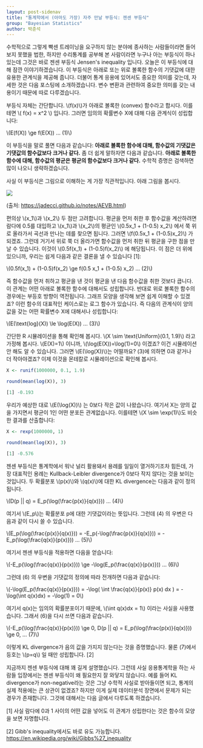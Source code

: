 ```yaml
---
layout: post-sidenav
title: "통계학에서 (아마도 가장) 자주 만날 부등식: 젠센 부등식"
group: "Bayesian Statistics"
author: 박준석
---
```


수학적으로 그렇게 빡센 트레이닝을 요구하지 않는 분야에 종사하는 사람들이라면 들어보지 못했을 법한, 하지만 수리통계를 공부해 본 사람이라면 누구나 아는 부등식이 하나 있는데 그것은 바로 젠센 부등식 Jensen's inequality 입니다. 오늘은 이 부등식에 대해 잠깐 이야기하겠습니다. 이 부등식은 아래로 또는 위로 볼록한 함수의 기댓값에 대한 유용한 관계식을 제공해 줍니다. 더불어 통계 응용에 있어서도 중요한 의미를 갖는데, 자세한 것은 다음 포스팅에 소개하겠습니다. 변수 변환과 관련하여 중요한 의미를 갖는 내용이기 때문에 따로 다루겠습니다.

부등식 자체는 간단합니다. \\(f(x)\\)가 아래로 볼록한 (convex) 함수라고 합시다. 이를테면 \\( f(x) = x^2 \\) 입니다. 그러면 임의의 확률변수 X에 대해 다음 관계식이 성립합니다:

\\(E(f(X)) \ge f(E(X)) ... (1)\\)

이 부등식을 말로 풀면 다음과 같습니다: **아래로 볼록한 함수에 대해, 함수값의 기댓값은 기댓값의 함수값보다 크거나 같다.** 좀 더 쉽게 말하자면 다음과 같습니다. **아래로 볼록한 함수에 대해, 함수값의 평균은 평균의 함수값보다 크거나 같다.** 수학적 증명은 검색하면 많이 나오니 생략하겠습니다. 

사실 이 부등식은 그림으로 이해하는 게 가장 직관적입니다. 아래 그림을 봅시다. 

<img src="https://lh3.googleusercontent.com/QshruYudFhIRlWl34iPqYev9dtB9yC5YVNbuUSUt-Z1MJyZTwrIqYPc-7Dqa-haD59lVsR4SrcEA">

(출처: https://jadecci.github.io/notes/AEVB.html)

편의상 \\(x_1\\)과 \\(x_2\\) 두 점만 고려합니다. 평균을 먼저 취한 후 함수값을 계산하려면 람다에 0.5를 대입하고 \\(x_1\\)과 \\(x_2\\)의 평균인 \\(0.5x_1 + (1-0.5) x_2\\) 에서 쭉 위로 올라가서 곡선과 만나는 데를 찾으면 됩니다. 그러면 \\(f(0.5x_1 + (1-0.5)x_2)\\) 가 되겠죠. 그런데 거기서 위로 쭉 더 올라가면 함수값을 먼저 취한 뒤 평균을 구한 점을 만날 수 있습니다. 이것이 \\(0.5f(x_1) + (1-0.5)f(x_2)\\) 에 해당됩니다. 이 점은 더 위에 있으니까, 우리는 쉽게 다음과 같은 결론을 낼 수 있습니다 [1]:

\\(0.5f(x_1) + (1-0.5)f(x_2) \ge f(0.5 x_1 + (1-0.5) x_2) ... (2)\\)

즉 함수값을 먼저 취하고 평균을 낸 것이 평균을 낸 다음 함수값을 취한 것보다 큽니다. 이 관계는 어떤 아래로 볼록한 함수에 대해서도 성립합니다. 반대로 위로 볼록한 함수의 경우에는 부등호 방향이 역전됩니다. 그래프 모양을 생각해 보면 쉽게 이해할 수 있겠죠? 이런 함수의 대표적인 케이스로는 로그 함수가 있습니다. 즉 다음의 관계식이 양의 값을 갖는 어떤 확률변수 X에 대해서나 성립합니다:

\\(E(\text{log}(X)) \le \log(E(X)) ... (3)\\)

간단한 R 시뮬레이션을 통해 확인해 봅시다. \\(X \sim \text{Uniform}(0.1, 1.9)\\) 라고 가정해 봅시다. \\(E(X)=1\\) 이니까, \\(\log(E(X))=\log(1)=0\\) 이겠죠? 이건 시뮬레이션 안 해도 알 수 있습니다. 그러면 \\(E(\log(X))\\)는 어떨까요? (3)에 의하면 0과 같거나 더 작아야겠죠? 이제 이것을 몬테칼로 시뮬레이션으로 확인해 봅시다.

```r
X <- runif(1000000, 0.1, 1.9)

round(mean(log(X)), 3)

[1] -0.193
```

우리가 예상한 대로 \\(E(\log(X))\\) 는 0보다 작은 값이 나왔습니다. 여기서 X는 양의 값을 가지면서 평균이 1인 어떤 분포든 관계없습니다. 이를테면 \\(X \sim \exp(1)\\)도 비슷한 결과를 산출합니다:

```r
X <- rexp(1000000, 1)

round(mean(log(X)), 3)

[1] -0.576
```

젠센 부등식은 통계학에서 워낙 널리 활용돼서 용례를 일일이 열거하기조차 힘든데, 가장 대표적인 용례는 Kullback-Leibler divergence가 0보다 작지 않다는 것을 보이는 것입니다. 두 확률분포 \\(p(x)\\)와 \\(q(x)\\)에 대한 KL divergence는 다음과 같이 정의됩니다.

\\(D(p \|\| q) = E_p(\log(\frac{p(x)}{q(x)})) ... (4)\\)

여기서 \\(E_p\\)는 확률분포 p에 대한 기댓값이라는 뜻입니다. 그런데 (4) 의 우변은 다음과 같이 다시 쓸 수 있습니다.

\\(E_p(\log(\frac{p(x)}{q(x)})) = -E_p(-\log(\frac{p(x)}{q(x)})) = -E_p(\log(\frac{q(x)}{p(x)})) ... (5)\\)

여기서 젠센 부등식을 적용하면 다음을 얻습니다:

\\(-E_p(\log(\frac{q(x)}{p(x)})) \ge -\log(E_p(\frac{q(x)}{p(x)})) ... (6)\\)

그런데 (6) 의 우변을 기댓값의 정의에 따라 전개하면 다음과 같습니다:

\\(-\log(E_p(\frac{q(x)}{p(x)})) = -\log( \int \frac{q(x)}{p(x)} p(x) dx ) = -\log(\int q(x)dx) = -\log(1) = 0\\)

여기서 q(x)는 임의의 확률분포이기 때문에, \\(\int q(x)dx = 1\\) 이라는 사실을 사용했습니다. 그래서 (6)을 다시 쓰면 다음과 같습니다.

\\(-E_p(\log(\frac{q(x)}{p(x)})) \ge 0, D(p \|\| q) = E_p(\log(\frac{p(x)}{q(x)})) \ge 0,  ... (7)\\)

이렇게 KL divergence가 음의 값을 가지지 않는다는 것을 증명했습니다. 물론 (7)에서 등호는 \\(p=q\\) 일 때만 성립합니다. [2]

지금까지 젠센 부등식에 대해 꽤 길게 설명했습니다. 그런데 사실 응용통계학을 하는 사람들 입장에서는 젠센 부등식이 왜 필요한지 잘 와닿지 않습니다. 예를 들어 KL divergence가 non-negative라는 것은 그냥 수학적 사실로 받아들이면 되고, 통계의 실제 적용에는 큰 상관이 없겠죠? 하지만 이게 실제 데이터분석 장면에서 문제가 되는 경우가 존재합니다. 그것에 대해서는 다음 글에서 다루도록 하겠습니다.


[1] 사실 람다에 0과 1 사이의 어떤 값을 넣어도 이 관계가 성립한다는 것은 함수의 모양을 보면 자명합니다.

[2] Gibb's inequality에서도 바로 유도 가능합니다. https://en.wikipedia.org/wiki/Gibbs%27_inequality

